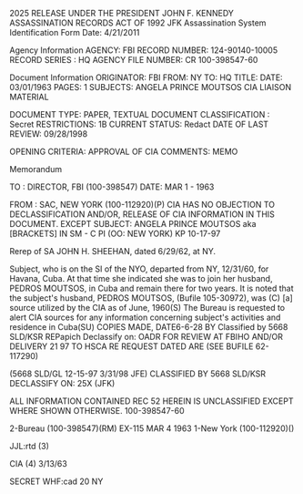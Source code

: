2025 RELEASE UNDER THE PRESIDENT JOHN F. KENNEDY ASSASSINATION RECORDS ACT OF 1992
JFK Assassination System
Identification Form Date: 4/21/2011

Agency Information
AGENCY: FBI
RECORD NUMBER: 124-90140-10005
RECORD SERIES : HQ
AGENCY FILE NUMBER: CR 100-398547-60

Document Information
ORIGINATOR: FBI
FROM: NY
TO: HQ
TITLE:
DATE: 03/01/1963
PAGES: 1
SUBJECTS: ANGELA PRINCE MOUTSOS
CIA LIAISON MATERIAL

DOCUMENT TYPE: PAPER, TEXTUAL DOCUMENT
CLASSIFICATION : Secret
RESTRICTIONS: 1B
CURRENT STATUS: Redact
DATE OF LAST REVIEW: 09/28/1998

OPENING CRITERIA: APPROVAL OF CIA
COMMENTS: MEMO

Memorandum

TO : DIRECTOR, FBI (100-398547) DATE: MAR 1 - 1963

FROM : SAC, NEW YORK (100-112920)(P) CIA HAS NO OBJECTION TO
DECLASSIFICATION AND/OR,
RELEASE OF CIA INFORMATION
IN THIS DOCUMENT. EXCEPT
SUBJECT: ANGELA PRINCE MOUTSOS aka [BRACKETS] IN
SM - C
PI
(OO: NEW YORK) KP 10-17-97

Rerep of SA JOHN H. SHEEHAN, dated 6/29/62, at NY.

Subject, who is on the SI of the NYO, departed
from NY, 12/31/60, for Havana, Cuba. At that time she
indicated she was to join her husband, PEDROS MOUTSOS, in
Cuba and remain there for two years. It is noted that the
subject's husband, PEDROS MOUTSOS, (Bufile 105-30972), was
(C) [a] source utilized by the CIA as of June, 1960(S)
The Bureau is requested to alert CIA sources for
any information concerning subject's activities and residence
in Cuba(SU)
COPIES MADE, DATE6-6-28 BY
Classified by 5668 SLD/KSR REPapich
Declassify on: OADR FOR REVIEW AT FBIHO AND/OR DELIVERY
21 97 TO HSCA RE REQUEST DATED ARE
(SEE BUFILE 62-117290)

(5668 SLD/GL 12-15-97
3/31/98 JFE) CLASSIFIED BY 5668 SLD/KSR
DECLASSIFY ON: 25X (JFK)

ALL INFORMATION CONTAINED REC 52
HEREIN IS UNCLASSIFIED EXCEPT
WHERE SHOWN OTHERWISE. 100-398547-60

2-Bureau (100-398547)(RM) EX-115 MAR 4 1963
1-New York (100-112920)()

JJL:rtd
(3)

CIA (4)
3/13/63

SECRET
WHF:cad
20 NY
